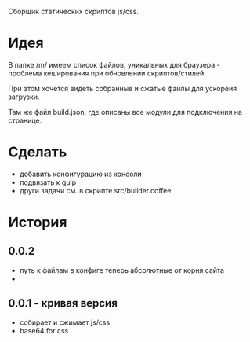 Сборщик статических скриптов js/css.

# Идея
В папке /m/ имеем список файлов, уникальных для браузера - проблема кеширования при обновлении скриптов/стилей.

При этом хочется видеть собранные и сжатые файлы для ускореия загрузки.

Там же файл build.json, где описаны все модули для подключения на странице.

# Сделать
- добавить конфигурацию из консоли
- подвязать к gulp
- други задачи см. в скрипте src/builder.coffee

# История
## 0.0.2
- путь к файлам в конфиге теперь абсолютные от корня сайта
- 
## 0.0.1 - кривая версия
- собирает и сжимает js/css
- base64 for css
